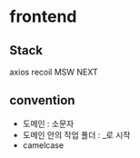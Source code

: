 # frontend
## Stack
axios
recoil
MSW
NEXT

## convention
* 도메인 : 소문자
* 도메인 안의 작업 폴더 : _로 시작
* camelcase
